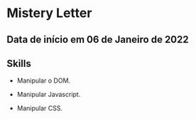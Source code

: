 # Mistery Letter

## Data de início em 06 de Janeiro de 2022 

## Skills

- Manipular o DOM.

- Manipular Javascript.

- Manipular CSS.
